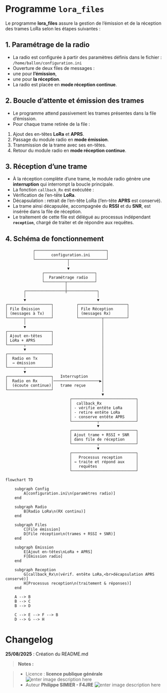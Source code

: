 ﻿# Programme `lora_files`

Le programme **lora_files** assure la gestion de l’émission et de la réception des trames LoRa selon les étapes suivantes :

## 1. Paramétrage de la radio
- La radio est configurée à partir des paramètres définis dans le fichier :  `/home/ballon/configuration.ini`
- Ouverture de deux files de messages :  
- une pour **l’émission**,  
- une pour **la réception**.  
- La radio est placée en **mode réception continue**.

## 2. Boucle d’attente et émission des trames
- Le programme attend passivement les trames présentes dans la file d’émission.  
- Pour chaque trame retirée de la file :  
1. Ajout des en-têtes **LoRa** et **APRS**.  
2. Passage du module radio en **mode émission**.  
3. Transmission de la trame avec ses en-têtes.  
4. Retour du module radio en **mode réception continue**.  

## 3. Réception d’une trame
- À la réception complète d’une trame, le module radio génère une **interruption** qui interrompt la boucle principale.  
- La fonction `callback_Rx` est exécutée :  
- Vérification de l’en-tête **LoRa**.  
- Décapsulation : retrait de l’en-tête LoRa (l’en-tête **APRS** est conservé).  
- La trame ainsi décapsulée, accompagnée du **RSSI** et du **SNR**, est insérée dans la file de réception.  
- Le traitement de cette file est délégué au processus indépendant **`reception`**, chargé de traiter et de répondre aux requêtes.

## 4. Schéma de fonctionnement

```text
            ┌───────────────────────────────┐
            │       configuration.ini       │
            └──────────────┬────────────────┘
                           │
                           ▼
                ┌──────────────────────┐
                │  Paramétrage radio   │
                └─────────┬────────────┘
                          │
        ┌─────────────────┼─────────────┐
        │                               │
        ▼                               ▼
┌───────────────────┐          ┌─────────────────────┐
│ File Émission     │          │ File Réception      │
│ (messages à Tx)   │          │ (messages Rx)       │
└───────┬───────────┘          └──────────┬──────────┘
        │                                 │
        ▼                                 │
┌───────────────────┐                     │
│ Ajout en-têtes    │                     │
│ LoRa + APRS       │                     │
└───────┬───────────┘                     │
        ▼                                 │
┌───────────────────┐                     │
│  Radio en Tx      │                     │
│  → émission       │                     │
└───────┬───────────┘                     │
        ▼                                 │
┌───────────────────┐   Interruption      │
│  Radio en Rx      │────────────────────▶│
│  (écoute continue)│   trame reçue       │
└───────────────────┘                     │
                                          ▼
                            ┌────────────────────────────┐
                            │  callback_Rx               │
                            │ - vérifie entête LoRa      │
                            │ - retire entête LoRa       │
                            │ - conserve entête APRS     │
                            └───────────┬────────────────┘
                                        ▼
                            ┌────────────────────────────┐
                            │ Ajout trame + RSSI + SNR   │
                            │ dans file de réception     │
                            └───────────┬────────────────┘
                                        ▼
                            ┌────────────────────────────┐
                            │   Processus reception      │
                            │ → traite et répond aux     │
                            │   requêtes                 │
                            └────────────────────────────┘
```
```mermaid
flowchart TD

    subgraph Config
        A[configuration.ini\n(paramètres radio)]
    end

    subgraph Radio
        B[Radio LoRa\n(RX continu)]
    end

    subgraph Files
        C[File émission]
        D[File réception\n(trames + RSSI + SNR)]
    end

    subgraph Emission
        E[Ajout en-têtes\nLoRa + APRS]
        F[Émission radio]
    end

    subgraph Reception
        G[callback_Rx\n(vérif. entête LoRa,<br>décapsulation APRS conservé)]
        H[Processus reception\n(traitement & réponses)]
    end

    A --> B
    B --> C
    B --> D

    C --> E --> F --> B
    D --> G --> H
```
# Changelog

**25/08/2025** :  Création du README.md 

> **Notes :**


> - Licence : **licence publique générale** ![enter image description here](https://img.shields.io/badge/licence-GPL-green.svg)
> - Auteur  **Philippe SIMIER  - F4JRE**
>  ![enter image description here](https://img.shields.io/badge/built-passing-green.svg)
<!-- TOOLBOX 

Génération des badges : https://shields.io/
Génération de ce fichier : https://stackedit.io/editor#

